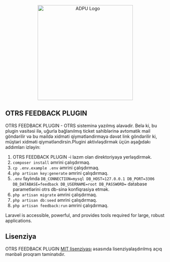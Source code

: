 <p align="center"><a href="https://rs-code.az" target="_blank"><img src="https://rs-code.az/img/rs-code.png" width="300" alt="ADPU Logo"></a></p>

## OTRS FEEDBACK PLUGIN

OTRS FEEDBACK PLUGIN - OTRS sisteminə yazılmış əlavədir. Belə ki, bu plugin vasitəsi ilə, uğurla bağlanılmış ticket sahiblərinə avtomatik mail göndərilir və bu maildə xidməti qiymətləndirməyə dəvət link göndərilir ki, müştəri xidməti qiymətləndirsin.Plugini aktivləşdirmək üçün aşağıdakı addımları izləyin:

1. OTRS FEEDBACK PLUGIN -i lazım olan direktoriyaya yerləşdirmək.
2. `composer install` əmrini çalışdırmaq.
3. `cp .env.example .env` əmrini çalışdırmaq.
4. `php artisan key:generate` əmrini çalışdırmaq.
5. `.env` faylında `DB_CONNECTION=mysql
   DB_HOST=127.0.0.1
   DB_PORT=3306
   DB_DATABASE=feedback
   DB_USERNAME=root
   DB_PASSWORD=` database parametlərini otrs db-sinə konfiqrasiya etmək.
6. `php artisan migrate` əmrini çalışdırmaq.
7. `php artisan db:seed` əmrini çalışdırmaq.
8. `php artisan feedback:run` əmrini çalışdırmaq.

Laravel is accessible, powerful, and provides tools required for large, robust applications.


## Lisenziya

OTRS FEEDBACK PLUGIN [MIT lisenziyası](https://opensource.org/licenses/MIT) əsasında lisenziyalaşdırılmış açıq mənbəli proqram təminatıdır.
